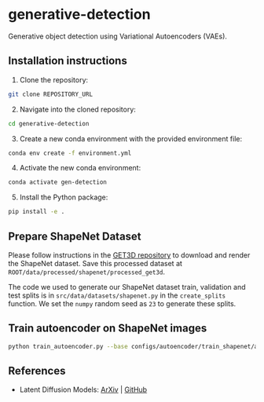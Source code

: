 # generative-detection
Generative object detection using Variational Autoencoders (VAEs).

## Installation instructions

1. Clone the repository:
```bash
git clone REPOSITORY_URL
```
2. Navigate into the cloned repository:
```bash
cd generative-detection
```
3. Create a new conda environment with the provided environment file:
```bash
conda env create -f environment.yml
```
4. Activate the new conda environment:
```bash
conda activate gen-detection
```
5. Install the Python package:
```bash
pip install -e .
```

## Prepare ShapeNet Dataset
Please follow instructions in the [GET3D repository](https://github.com/nv-tlabs/GET3D/blob/master/render_shapenet_data/README.md) to download and render the ShapeNet dataset. Save this processed dataset at `ROOT/data/processed/shapenet/processed_get3d`.

The code we used to generate our ShapeNet dataset train, validation and test splits is in `src/data/datasets/shapenet.py` in the `create_splits` function. We set the `numpy` random seed as `23` to generate these splits.

## Train autoencoder on ShapeNet images
```bash
python train_autoencoder.py --base configs/autoencoder/train_shapenet/autoencoder_kl_8x8x64.yaml -t --gpus 0
```

## References
- Latent Diffusion Models: [ArXiv](https://arxiv.org/abs/2112.10752) | [GitHub](https://github.com/CompVis/latent-diffusion)